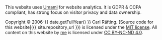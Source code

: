 This website uses [Umami](https://umami.is/) for website analytics. It is GDPR & CCPA compliant, has strong focus on visitor privacy and data ownership.

Copyright &copy; 2006-{{ date.getFullYear() }} Carl Räfting. [Source code for this website]({{ site.repository_url }}) is licensed under the [MIT license](https://mit-license.org/). All content on this website by [me](/ "Carl Räfting") is licensed under <a title="Creative Commons Attribution-NonCommercial-NoDerivs 4.0 International" href="https://creativecommons.org/licenses/by-nc-nd/4.0/" rel="license noopener noreferrer">CC BY-NC-ND 4.0</a>.
